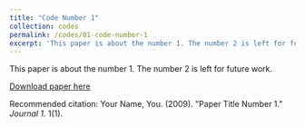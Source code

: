 ```yaml
---
title: "Code Number 1"
collection: codes
permalink: /codes/01-code-number-1
excerpt: 'This paper is about the number 1. The number 2 is left for future work.'
---
```

This paper is about the number 1. The number 2 is left for future work.

[Download paper here](http://academicpages.github.io/files/paper1.pdf)

Recommended citation: Your Name, You. (2009). "Paper Title Number 1." <i>Journal 1</i>. 1(1).
